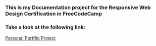 <h3>This is my Documentation project for the Responsive Web Design Certification in FreeCodeCamp</h3>

<h3>Take a look at the following link:</h3>

<a href="https://4rch1tect.github.io/Personal-Portofilo-Project/" target="_blank" >Personal Portflio Project<a>
